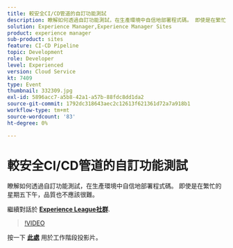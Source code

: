 ```yaml
---
title: 較安全CI/CD管道的自訂功能測試
description: 瞭解如何透過自訂功能測試，在生產環境中自信地部署程式碼。 即使是在繁忙的星期五下午，品質也不應該很難。
solution: Experience Manager,Experience Manager Sites
product: experience manager
sub-product: sites
feature: CI-CD Pipeline
topic: Development
role: Developer
level: Experienced
version: Cloud Service
kt: 7409
type: Event
thumbnail: 332309.jpg
exl-id: 5896acc7-a5b8-42a1-a57b-88fdc8dd1da2
source-git-commit: 1792dc318643aec2c12613f621361d72a7a918b1
workflow-type: tm+mt
source-wordcount: '83'
ht-degree: 0%

---
```


# 較安全CI/CD管道的自訂功能測試

瞭解如何透過自訂功能測試，在生產環境中自信地部署程式碼。 即使是在繁忙的星期五下午，品質也不應該很難。

繼續對話於 **[Experience League社群](https://adobe.ly/36Yd3v6)**.

>[!VIDEO](https://video.tv.adobe.com/v/332309/?quality=12&learn=on&hidetitle=true)

按一下 **[此處](/help/adobe-developers-live/assets/custom-functional-tests-cicd.pdf)** 用於工作階段投影片。
